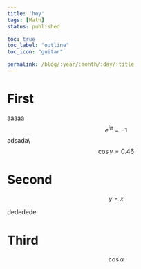 ```yaml
---
title: 'hey'
tags: [Math]
status: published

toc: true
toc_label: "outline"
toc_icon: "guitar"

permalink: /blog/:year/:month/:day/:title
---
```

# First
aaaaa  $$ e^{i\pi} = -1 $$
adsada\\
$$
\cos\gamma = 0.46
$$
# Second

$$
y = x
$$

dededede

# Third
$$
\cos\alpha
$$
